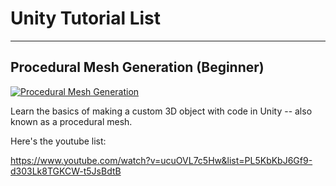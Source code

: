 # Unity Tutorial List
----------------------------------------

## Procedural Mesh Generation (Beginner)

[![Procedural Mesh Generation](https://img.youtube.com/vi/ucuOVL7c5Hw/0.jpg)](https://www.youtube.com/watch?v=ucuOVL7c5Hw&list=PL5KbKbJ6Gf9-d303Lk8TGKCW-t5JsBdtB "Procedural Mesh Generation")

Learn the basics of making a custom 3D object with code in Unity -- also known as a procedural mesh.

Here's the youtube list:

https://www.youtube.com/watch?v=ucuOVL7c5Hw&list=PL5KbKbJ6Gf9-d303Lk8TGKCW-t5JsBdtB
